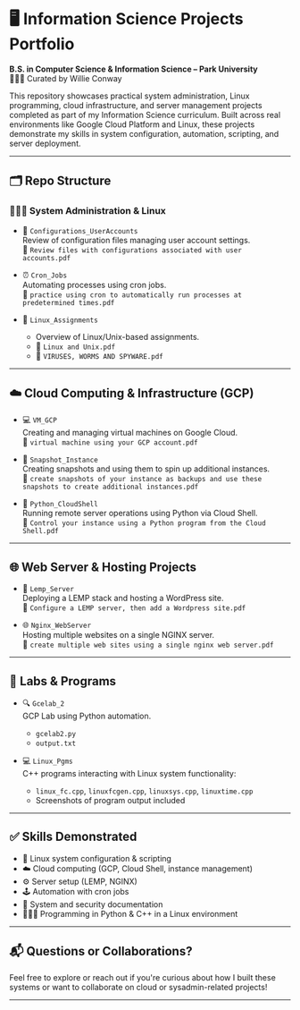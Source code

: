 # 🖥️ Information Science Projects Portfolio  
**B.S. in Computer Science & Information Science – Park University**  
👨🏿‍💻 Curated by Willie Conway

This repository showcases practical system administration, Linux programming, cloud infrastructure, and server management projects completed as part of my Information Science curriculum. Built across real environments like Google Cloud Platform and Linux, these projects demonstrate my skills in system configuration, automation, scripting, and server deployment.

---

## 🗂️ Repo Structure

### 🧑🏿‍💼 System Administration & Linux
- 🔐 `Configurations_UserAccounts`  
  Review of configuration files managing user account settings.  
  📄 `Review files with configurations associated with user accounts.pdf`

- ⏰ `Cron_Jobs`  
  Automating processes using cron jobs.  
  📄 `practice using cron to automatically run processes at predetermined times.pdf`

- 🐧 `Linux_Assignments`  
  - Overview of Linux/Unix-based assignments.  
  - 📄 `Linux and Unix.pdf`  
  - 📄 `VIRUSES, WORMS AND SPYWARE.pdf`

---

## ☁️ Cloud Computing & Infrastructure (GCP)

- 💻 `VM_GCP`  
  Creating and managing virtual machines on Google Cloud.  
  📄 `virtual machine using your GCP account.pdf`

- 📸 `Snapshot_Instance`  
  Creating snapshots and using them to spin up additional instances.  
  📄 `create snapshots of your instance as backups and use these snapshots to create additional instances.pdf`

- 🐍 `Python_CloudShell`  
  Running remote server operations using Python via Cloud Shell.  
  📄 `Control your instance using a Python program from the Cloud Shell.pdf`

---

## 🌐 Web Server & Hosting Projects

- 🌊 `Lemp_Server`  
  Deploying a LEMP stack and hosting a WordPress site.  
  📄 `Configure a LEMP server, then add a Wordpress site.pdf`

- 🌐 `Nginx_WebServer`  
  Hosting multiple websites on a single NGINX server.  
  📄 `create multiple web sites using a single nginx web server.pdf`

---

## 🧪 Labs & Programs

- 🔍 `Gcelab_2`  
  GCP Lab using Python automation.  
  - `gcelab2.py`  
  - `output.txt`

- 💻 `Linux_Pgms`  
  C++ programs interacting with Linux system functionality:  
  - `linux_fc.cpp`, `linuxfcgen.cpp`, `linuxsys.cpp`, `linuxtime.cpp`  
  - Screenshots of program output included

---

## ✅ Skills Demonstrated

- 🔧 Linux system configuration & scripting  
- ☁️ Cloud computing (GCP, Cloud Shell, instance management)  
- ⚙️ Server setup (LEMP, NGINX)  
- 🕹 Automation with cron jobs  
- 📁 System and security documentation  
- 👨🏿‍💻 Programming in Python & C++ in a Linux environment

---

## 📬 Questions or Collaborations?

Feel free to explore or reach out if you're curious about how I built these systems or want to collaborate on cloud or sysadmin-related projects!

---

